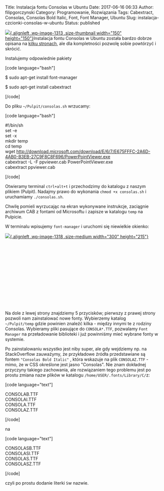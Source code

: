 Title: Instalacja fontu Consolas w Ubuntu
Date: 2017-06-16 06:33
Author: filipgorczynski
Category: Programowanie, Rozwiązania
Tags: Cabextract, Consolas, Consolas Bold Italic, Font, Font Manager, Ubuntu
Slug: instalacja-czcionki-consolas-w-ubuntu
Status: published

[![](https://filipgorczynski.files.wordpress.com/2017/06/ubuntulogo.png?w=150){.alignleft .wp-image-1313 .size-thumbnail width="150" height="150"}](https://filipgorczynski.files.wordpress.com/2017/06/ubuntulogo.png)Instalacja fontu Consolas w Ubuntu została bardzo dobrze opisana na [kilku stronach](https://goo.gl/G5i0Yg), ale dla kompletności pozwolę sobie powtórzyć i skrócić.

Instalujemy odpowiednie pakiety

\[code language="bash"\]

\$ sudo apt-get install font-manager

\$ sudo apt-get install cabextract

\[/code\]

Do pliku `~/Pulpit/consolas.sh` wrzucamy:

\[code language="bash"\]

\#!/bin/sh  
set -e  
set -x  
mkdir temp  
cd temp  
wget http://download.microsoft.com/download/E/6/7/E675FFFC-2A6D-4AB0-B3EB-27C9F8C8F696/PowerPointViewer.exe  
cabextract -L -F ppviewer.cab PowerPointViewer.exe  
cabextract ppviewer.cab

\[/code\]

Otwieramy terminal `ctrl+alt+t` i przechodzimy do katalogu z naszym plikiem (Pulpit). Nadajmy prawo do wykonania `chmod +x consolas.sh` i uruchamiamy `./consolas.sh`.

Chwilę pomieli wyrzucając na ekran wykonywane instrukcje, zaciągnie archiwum CAB z fontami od Microsoftu i zapisze w katalogu `temp` na Pulpicie.

W terminalu wpisujemy `font-manager` i uruchomi się niewielkie okienko:

[![](https://filipgorczynski.files.wordpress.com/2017/06/zrzut-ekranu-z-2017-06-15-15-44-49.png?w=300){.alignleft .wp-image-1318 .size-medium width="300" height="215"}](https://filipgorczynski.files.wordpress.com/2017/06/zrzut-ekranu-z-2017-06-15-15-44-49.png)

 

 

 

 

 

 

 

Na dole z lewej strony znajdziemy 5 przycisków; pierwszy z prawej strony pozwoli nam zainstalować nowe fonty. Wybierzemy katalog `~/Pulpit/temp` gdzie powinien znaleźć kilka - między innymi te z rodziny Consolas. Wybieramy pliki pasujące do `CONSOLA*.TTF`, pozwalamy `Font Manager` na przeładowanie biblioteki i już powinniśmy mieć wybrane fonty w systemie.

Po zainstalowaniu wszystko jest niby super, ale gdy wejdziemy np. na StackOverflow zauważymy, że przykładowe źródła przedstawiane są fontem `"Consolas Bold Italic"` , która wskazuje na plik `CONSOLAZ.TTF` - mimo, że w CSS określone jest jasno "Consolas". Nie znam dokładnej przyczyny takiego zachowania, ale rozwiązaniem tego problemu jest po prostu zmiana nazw plików w katalogu `/home/USER/.fonts/Library/C/`z:

\[code language="text"\]

CONSOLAB.TTF  
CONSOLAI.TTF  
CONSOLA.TTF  
CONSOLAZ.TTF

\[/code\]

na

\[code language="text"\]

CONSOLASB.TTF  
CONSOLASI.TTF  
CONSOLAS.TTF  
CONSOLASZ.TTF

\[/code\]

czyli po prostu dodanie literki `S`w nazwie.
